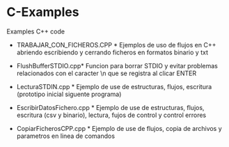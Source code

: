 # C-Examples
Examples C++ code

* TRABAJAR_CON_FICHEROS.CPP *
Ejemplos de uso de flujos en C++ abriendo escribiendo y cerrando ficheros en formatos binario y txt

* FlushBufferSTDIO.cpp*
Funcion para borrar STDIO y evitar problemas relacionados con el caracter \n que se registra al clicar ENTER

* LecturaSTDIN.cpp *
Ejemplo de use de estructuras, flujos, escritura (prototipo inicial siguente programa)

* EscribirDatosFichero.cpp *
Ejemplo de use de estructuras, flujos, escritura (csv y binario), lectura, fujos de control y control errores

* CopiarFicherosCPP.cpp *
Ejemplo de use de flujos, copia de archivos y parametros en linea de comandos
